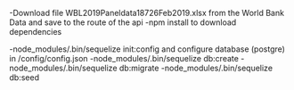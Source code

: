 -Download file WBL2019Paneldata18726Feb2019.xlsx from the World Bank Data and save to the route of the api
-npm install to download dependencies

-node_modules/.bin/sequelize init:config and configure database (postgre) in /config/config.json
-node_modules/.bin/sequelize db:create
-node_modules/.bin/sequelize db:migrate
-node_modules/.bin/sequelize db:seed